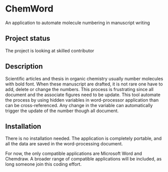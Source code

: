 # ChemWord
An application to automate molecule numbering in manuscript writing

## Project status
The project is looking at skilled contributor

## Description
Scientific articles and thesis in organic chemistry usually number molecules with bold font. When these manuscript are drafted, it is not rare one have to add, delete or change the numbers. This process is frustrating since all document and the associate figures need to be update. This tool automate the process by using hidden variables in word-processor application than can be cross-referenced. Any change in the variable can automatically trigger the update of the number though all document.

## Installation
There is no installation needed. The application is completely portable, and all the data are saved in the word-processing document.

For now, the only compatible applications are Microsoft Word and Chemdraw. A broader range of compatible applications will be included, as long someone join this coding effort.
